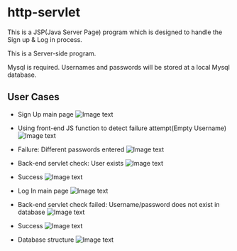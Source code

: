 # http-servlet
This is a JSP(Java Server Page) program which is designed to handle the Sign up & Log in process.

This is a Server-side program.

Mysql is required. Usernames and passwords will be stored at a local Mysql database.

## User Cases

* Sign Up main page
![Image text](https://github.com/JamesW121/http-servlet/blob/master/image/1.PNG)

* Using front-end JS function to detect failure attempt(Empty Username)
![Image text](https://github.com/JamesW121/http-servlet/blob/master/image/2.PNG)

* Failure: Different passwords entered
![Image text](https://github.com/JamesW121/http-servlet/blob/master/image/3.PNG)

* Back-end servlet check: User exists
![Image text](https://github.com/JamesW121/http-servlet/blob/master/image/4.PNG)

* Success
![Image text](https://github.com/JamesW121/http-servlet/blob/master/image/5.PNG)

* Log In main page
![Image text](https://github.com/JamesW121/http-servlet/blob/master/image/11.PNG)

* Back-end servlet check failed: Username/password does not exist in database
![Image text](https://github.com/JamesW121/http-servlet/blob/master/image/12.PNG)

* Success
![Image text](https://github.com/JamesW121/http-servlet/blob/master/image/13.PNG)

* Database structure
![Image text](https://github.com/JamesW121/http-servlet/blob/master/image/111.PNG)
